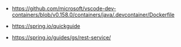 

* https://github.com/microsoft/vscode-dev-containers/blob/v0.158.0/containers/java/.devcontainer/Dockerfile

* https://spring.io/quickguide
* https://spring.io/guides/gs/rest-service/
